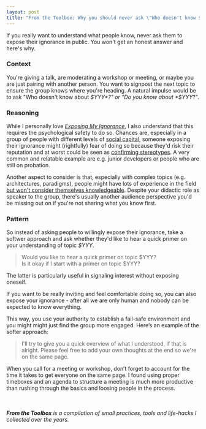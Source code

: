 ```yaml
---
layout: post
title: "From the Toolbox: Why you should never ask \"Who doesn't know $YYY\""
---
```

If you really want to understand what people know, never ask them to expose their ignorance in public. You won't get an honest answer and here's why.

### Context

You're giving a talk, are moderating a workshop or meeting, or maybe you are just pairing with another person. You want to signpost the next topic to ensure the group knows where you're heading. A natural impulse would be to ask "Who doesn't know about *$YYY*?" or "Do you know about *$YYY*?".

### Reasoning

While I personally love [*Exposing My Ignorance*](https://www.safaribooksonline.com/library/view/apprenticeship-patterns/9780596806842/ch02s05.html), I also understand that this requires the psychological safety to do so. Chances are, especially in a group of people with different levels of [social capital](https://en.wikipedia.org/wiki/Social_capital), someone exposing their ignorance might (rightfully) fear of doing so because they'd risk their reputation and at worst could be seen as [confirming stereotypes](http://geekfeminism.wikia.com/wiki/Condescension). A very common and relatable example are e.g. junior developers or people who are still on probation.

Another aspect to consider is that, especially with complex topics (e.g. architectures, paradigms), people might have lots of experience in the field [but won't consider themselves knowledgeable](https://en.wikipedia.org/wiki/Impostor_syndrome). Despite your didactic role as speaker to the group, there's usually another audience perspective you'd be missing out on if you're not sharing what you know first.

### Pattern

So instead of asking people to willingly expose their ignorance, take a softwer approach and ask whether they'd like to hear a quick primer on your understanding of topic *$YYY*.

> Would you like to hear a quick primer on topic $YYY?  
> Is it okay if I start with a primer on topic $YYY?

The latter is particularly useful in signaling interest without exposing oneself.

If you want to be really inviting and feel comfortable doing so, you can also expose your ignorance - after all we are only human and nobody can be expected to know everything.

This way, you use your authority to establish a fail-safe environment and you might might just find the group more engaged. Here’s an example of the softer approach:

> I'll try to give you a quick overview of what I understood, if that is alright. Please feel free to add your own thoughts at the end so we're on the same page.

When you call for a meeting or workshop, don’t forget to account for the time it takes to get everyone on the same page. I found using proper timeboxes and an agenda to structure a meeting is much more productive than rushing through the basics and loosing people in the process.

<br/><br/>
_**From the Toolbox** is a compilation of small practices, tools and life-hacks I collected over the years._
